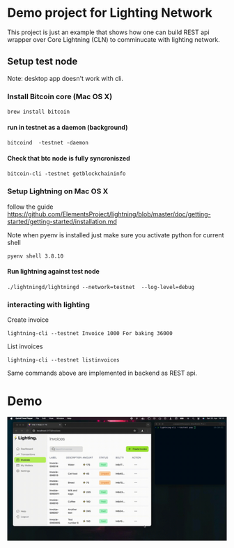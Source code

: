 # Demo project for Lighting Network

This project is just an example that shows how one can build REST api wrapper over Core Lightning (CLN) to comminucate with lighting network.


## Setup test node
Note: desktop app doesn't work with cli.


### Install Bitcoin core (Mac OS X)

```shell
brew install bitcoin
```

#### run in testnet as a daemon (background)
```shell
bitcoind  -testnet -daemon
```

#### Check that btc node is fully syncroniszed 


```shell
bitcoin-cli -testnet getblockchaininfo
```

### Setup Lightning on Mac OS X

follow the guide https://github.com/ElementsProject/lightning/blob/master/doc/getting-started/getting-started/installation.md

Note when pyenv is installed just make sure you activate python for current shell

```shell
pyenv shell 3.8.10
```

#### Run lightning against test node

```shell
./lightningd/lightningd --network=testnet  --log-level=debug
```

### interacting with lighting

Create invoice

```shell
lightning-cli --testnet Invoice 1000 For baking 36000
```

List invoices

```shell
lightning-cli --testnet listinvoices
```

Same commands above are implemented in backend as REST api.

# Demo
![ App Demo](./app-demo.gif)[](./app-demo.gif)
